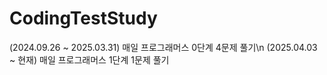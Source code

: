 # CodingTestStudy
(2024.09.26 ~ 2025.03.31) 매일 프로그래머스 0단계 4문제 풀기\n
(2025.04.03 ~ 현재) 매일 프로그래머스 1단계 1문제 풀기
